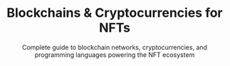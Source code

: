---
title: "Blockchains & Cryptocurrencies for NFTs"
subtitle: "Complete guide to blockchain networks, cryptocurrencies, and programming languages powering the NFT ecosystem"
hero:
  title: "NFT Blockchain Ecosystem"
  subtitle: "Understanding the technology stack behind Non-Fungible Tokens"
  icon: "heroicons:link"
  gradient: "from-indigo-50 to-blue-50"
  iconGradient: "from-indigo-500 to-blue-600"
evolution:
  title: "Evolution of NFT-Supporting Blockchains"
  subtitle: "From Bitcoin's early experiments to modern multi-chain ecosystems"
  timeline:
    - year: "2012-2014"
      title: "Bitcoin Era - Colored Coins"
      description: "The first attempt at creating unique digital assets on Bitcoin using 'colored coins' protocol"
      blockchains: ["Bitcoin"]
      limitations:
        - "Limited smart contract functionality"
        - "High transaction costs for complex operations"
        - "Scalability issues for frequent trading"
        - "No native metadata support"
      innovations:
        - "Proof of concept for digital asset uniqueness"
        - "Immutable ownership records"
        - "Decentralized transfer mechanisms"
      color: "orange"
    - year: "2015-2017"
      title: "Ethereum Revolution - Smart Contracts"
      description: "Ethereum introduced programmable smart contracts, enabling the first true NFT standards"
      blockchains: ["Ethereum"]
      innovations:
        - "ERC-721 standard for unique tokens (2017)"
        - "Smart contract programmability"
        - "Metadata and URI support"
        - "Marketplace integration capabilities"
      limitations:
        - "High gas fees during network congestion"
        - "Slow transaction speeds (15 TPS)"
        - "Energy-intensive Proof of Work"
      color: "blue"
    - year: "2018-2020"
      title: "Multi-Standard Era - Enhanced Functionality"
      description: "Introduction of ERC-1155 and improved NFT standards with batch operations and gaming focus"
      blockchains: ["Ethereum", "EOS", "TRON"]
      innovations:
        - "ERC-1155 multi-token standard"
        - "Batch minting and transfers"
        - "Gaming-optimized NFT mechanics"
        - "Royalty standards development"
      limitations:
        - "Still limited by Ethereum's scalability"
        - "High costs for gaming applications"
        - "Limited cross-chain interoperability"
      color: "purple"
    - year: "2020-2021"
      title: "Layer 2 Solutions - Scaling Revolution"
      description: "Layer 2 networks emerged to solve Ethereum's scalability issues while maintaining security"
      blockchains: ["Polygon", "Arbitrum", "Optimism", "Immutable X"]
      innovations:
        - "Near-zero gas fees for NFT transactions"
        - "Instant transaction finality"
        - "Ethereum security inheritance"
        - "Gaming and metaverse optimization"
      limitations:
        - "Additional complexity for users"
        - "Bridge security risks"
        - "Fragmented liquidity"
      color: "green"
    - year: "2021-2022"
      title: "Alternative Chains - Diverse Ecosystems"
      description: "High-performance blockchains offered alternatives with unique features and lower costs"
      blockchains: ["Solana", "Binance Smart Chain", "Avalanche", "Flow"]
      innovations:
        - "High throughput (50,000+ TPS on Solana)"
        - "Sub-cent transaction costs"
        - "Specialized NFT features"
        - "Mainstream adoption partnerships"
      limitations:
        - "Network stability issues"
        - "Centralization concerns"
        - "Smaller ecosystems"
      color: "teal"
    - year: "2022-Present"
      title: "Multi-Chain Future - Interoperability"
      description: "Focus on cross-chain bridges, interoperability, and specialized NFT chains"
      blockchains: ["Ethereum 2.0", "Cosmos", "Polkadot", "Near", "Aptos"]
      innovations:
        - "Cross-chain NFT bridges"
        - "Interoperable standards"
        - "Sustainable consensus mechanisms"
        - "AI and dynamic NFT integration"
      color: "indigo"
blockchains:
  title: "Major NFT Blockchains"
  subtitle: "Comprehensive analysis of blockchain networks supporting NFTs"
  networks:
    - name: "Ethereum"
      symbol: "ETH"
      launched: "2015"
      consensus: "Proof of Stake (Post-Merge 2022)"
      tps: "15 TPS (Base Layer)"
      avgFee: "$5-50 (varies by congestion)"
      programmingLanguages: ["Solidity", "Vyper"]
      description: "The foundational blockchain for NFTs, hosting the largest ecosystem of marketplaces, collections, and infrastructure."
      technicalDetails:
        virtualMachine: "Ethereum Virtual Machine (EVM)"
        blockTime: "12 seconds"
        finality: "2 epochs (~12.8 minutes)"
        maxSupply: "No fixed cap (deflationary post-EIP-1559)"
        staking: "32 ETH minimum for validators"
      nftStandards:
        - standard: "ERC-721"
          description: "Non-Fungible Token Standard for unique assets"
          useCase: "Art, collectibles, domain names"
        - standard: "ERC-1155"
          description: "Multi-Token Standard for batch operations"
          useCase: "Gaming items, semi-fungible tokens"
        - standard: "ERC-998"
          description: "Composable NFTs that can own other tokens"
          useCase: "Complex gaming assets, bundled NFTs"
      advantages:
        - "Largest NFT ecosystem and marketplace support"
        - "Most mature smart contract platform"
        - "Highest liquidity and trading volume"
        - "Extensive developer tools and documentation"
        - "Strong security and decentralization"
        - "Institutional adoption and recognition"
      disadvantages:
        - "High gas fees during network congestion"
        - "Limited throughput (15 TPS base layer)"
        - "Complex user experience for beginners"
        - "Environmental concerns (pre-merge)"
      majorMarketplaces: ["OpenSea", "LooksRare", "Blur", "Foundation", "SuperRare"]
      developmentTools: ["Hardhat", "Truffle", "Remix", "OpenZeppelin", "Foundry"]
      color: "blue"
      gradient: "from-blue-50 to-indigo-50"
    - name: "Solana"
      symbol: "SOL"
      launched: "2020"
      consensus: "Proof of History + Proof of Stake"
      tps: "65,000 TPS (theoretical)"
      avgFee: "$0.00025"
      programmingLanguages: ["Rust", "C", "C++"]
      description: "High-performance blockchain optimized for speed and low costs, popular for gaming NFTs and high-frequency trading."
      technicalDetails:
        virtualMachine: "Solana Virtual Machine (SVM)"
        blockTime: "400ms"
        finality: "~13 seconds"
        maxSupply: "Inflationary (decreasing to 1.5% annually)"
        staking: "No minimum for delegation"
      nftStandards:
        - standard: "Metaplex Token Standard"
          description: "Solana's native NFT standard with rich metadata"
          useCase: "All NFT types on Solana"
        - standard: "SPL Token"
          description: "Solana Program Library token standard"
          useCase: "Fungible and non-fungible tokens"
      advantages:
        - "Extremely low transaction costs ($0.00025)"
        - "High throughput and fast finality"
        - "Growing gaming and DeFi ecosystem"
        - "Mobile-first wallet solutions"
        - "Strong developer incentives"
        - "Energy efficient consensus"
      disadvantages:
        - "Network stability issues and outages"
        - "Smaller ecosystem compared to Ethereum"
        - "Higher technical complexity"
        - "Centralization concerns with validators"
        - "Limited institutional adoption"
      majorMarketplaces: ["Magic Eden", "Solanart", "OpenSea", "Tensor"]
      developmentTools: ["Anchor", "Solana CLI", "Metaplex", "Phantom SDK"]
      color: "green"
      gradient: "from-green-50 to-emerald-50"
    - name: "Polygon"
      symbol: "MATIC"
      launched: "2020"
      consensus: "Proof of Stake (Ethereum Sidechain)"
      tps: "7,000 TPS"
      avgFee: "$0.01-0.10"
      programmingLanguages: ["Solidity", "Vyper"]
      description: "Ethereum Layer 2 scaling solution providing fast, cheap transactions while maintaining Ethereum compatibility."
      technicalDetails:
        virtualMachine: "Ethereum Virtual Machine (EVM)"
        blockTime: "2 seconds"
        finality: "Instant (with periodic Ethereum checkpoints)"
        maxSupply: "10 billion MATIC"
        staking: "Delegated Proof of Stake"
      nftStandards:
        - standard: "ERC-721 (Polygon)"
          description: "Ethereum-compatible NFT standard on Polygon"
          useCase: "All Ethereum NFT use cases with lower costs"
        - standard: "ERC-1155 (Polygon)"
          description: "Multi-token standard on Polygon"
          useCase: "Gaming, batch operations"
      advantages:
        - "Ethereum compatibility and security"
        - "Very low transaction costs"
        - "Fast transaction speeds"
        - "Large ecosystem of dApps"
        - "Easy migration from Ethereum"
        - "Strong institutional partnerships"
      disadvantages:
        - "Dependent on Ethereum for security"
        - "Bridge complexity and risks"
        - "Less decentralized than Ethereum"
        - "Potential for MEV extraction"
      majorMarketplaces: ["OpenSea", "Rarible", "Decentraland", "The Sandbox"]
      developmentTools: ["Hardhat", "Truffle", "Polygon SDK", "Matic.js"]
      color: "purple"
      gradient: "from-purple-50 to-pink-50"
    - name: "Binance Smart Chain"
      symbol: "BNB"
      launched: "2020"
      consensus: "Proof of Staked Authority"
      tps: "100 TPS"
      avgFee: "$0.20-1.00"
      programmingLanguages: ["Solidity", "Vyper"]
      description: "Binance's blockchain offering fast transactions and low fees with Ethereum compatibility."
      technicalDetails:
        virtualMachine: "Ethereum Virtual Machine (EVM)"
        blockTime: "3 seconds"
        finality: "Instant"
        maxSupply: "No fixed cap (deflationary burns)"
        staking: "21 validators (PoSA)"
      advantages:
        - "Low transaction costs"
        - "Fast transaction speeds"
        - "Ethereum compatibility"
        - "Strong exchange integration"
        - "Large user base"
      disadvantages:
        - "Highly centralized (21 validators)"
        - "Regulatory concerns"
        - "Less developer adoption"
        - "Limited institutional support"
      majorMarketplaces: ["PancakeSwap NFT", "BakerySwap", "Treasureland"]
      color: "yellow"
      gradient: "from-yellow-50 to-orange-50"
    - name: "Flow"
      symbol: "FLOW"
      launched: "2020"
      consensus: "Proof of Stake"
      tps: "1,000 TPS"
      avgFee: "$0.001-0.01"
      programmingLanguages: ["Cadence"]
      description: "Blockchain designed specifically for NFTs and digital collectibles, powering NBA Top Shot."
      technicalDetails:
        virtualMachine: "Flow Virtual Machine"
        blockTime: "1-2 seconds"
        finality: "Instant"
        maxSupply: "1.25 billion FLOW"
        staking: "Multi-role architecture"
      advantages:
        - "Built specifically for NFTs"
        - "Mainstream partnerships (NBA, NFL)"
        - "User-friendly experience"
        - "Resource-oriented programming"
        - "Upgradeable smart contracts"
      disadvantages:
        - "Smaller ecosystem"
        - "Limited DeFi integration"
        - "Centralized development"
        - "Less composability"
      majorMarketplaces: ["NBA Top Shot", "NFL All Day", "Gaia"]
      color: "cyan"
      gradient: "from-cyan-50 to-blue-50"
    - name: "Avalanche"
      symbol: "AVAX"
      launched: "2020"
      consensus: "Avalanche Consensus"
      tps: "4,500 TPS"
      avgFee: "$0.50-2.00"
      programmingLanguages: ["Solidity", "Vyper"]
      description: "High-performance blockchain with subnet architecture and Ethereum compatibility."
      technicalDetails:
        virtualMachine: "Ethereum Virtual Machine (EVM)"
        blockTime: "1-2 seconds"
        finality: "1-2 seconds"
        maxSupply: "720 million AVAX"
        staking: "2,000 AVAX minimum"
      advantages:
        - "Fast finality and high throughput"
        - "Subnet customization"
        - "Ethereum compatibility"
        - "Strong DeFi ecosystem"
        - "Eco-friendly consensus"
      disadvantages:
        - "Higher fees than some alternatives"
        - "Complex subnet architecture"
        - "Smaller NFT ecosystem"
        - "Limited mainstream adoption"
      majorMarketplaces: ["Kalao", "Campfire", "OpenSea"]
      color: "red"
      gradient: "from-red-50 to-pink-50"
cryptocurrencies:
  title: "Cryptocurrencies in the NFT Ecosystem"
  subtitle: "Understanding the role of different cryptocurrencies in NFT transactions"
  currencies:
    - name: "Ethereum (ETH)"
      role: "Primary NFT Currency"
      description: "The dominant cryptocurrency for NFT transactions, used for minting, trading, and gas fees on Ethereum and Layer 2 networks."
      useCases:
        - "NFT purchase and sales"
        - "Gas fees for transactions"
        - "Smart contract deployment"
        - "Staking for network security"
      advantages:
        - "Widest acceptance across NFT platforms"
        - "Highest liquidity and trading pairs"
        - "Store of value properties"
        - "DeFi integration opportunities"
      color: "blue"
    - name: "Solana (SOL)"
      role: "High-Performance Alternative"
      description: "Native currency of Solana blockchain, enabling ultra-low-cost NFT transactions and high-frequency trading."
      useCases:
        - "Low-cost NFT minting and trading"
        - "Gaming and metaverse transactions"
        - "DeFi yield farming with NFTs"
        - "Network validation staking"
      advantages:
        - "Extremely low transaction costs"
        - "Fast transaction processing"
        - "Growing gaming ecosystem"
        - "Mobile-optimized wallets"
      color: "green"
    - name: "Polygon (MATIC)"
      role: "Scaling Solution Token"
      description: "Used for transaction fees on Polygon network and governance, enabling affordable Ethereum-compatible NFT operations."
      useCases:
        - "Gas fees on Polygon network"
        - "Staking for network security"
        - "Governance participation"
        - "Bridge operations"
      advantages:
        - "Ethereum compatibility"
        - "Very low transaction costs"
        - "Strong institutional adoption"
        - "Extensive dApp ecosystem"
      color: "purple"
    - name: "Binance Coin (BNB)"
      role: "Exchange-Integrated Currency"
      description: "Native token of Binance Smart Chain, offering low-cost transactions with strong exchange integration."
      useCases:
        - "BSC transaction fees"
        - "Trading fee discounts on Binance"
        - "Launchpad participation"
        - "DeFi and NFT applications"
      advantages:
        - "Strong exchange integration"
        - "Low transaction costs"
        - "Large user base"
        - "Regular token burns"
      color: "yellow"
programmingLanguages:
  title: "Programming Languages for NFT Development"
  subtitle: "Technical overview of languages used in NFT smart contract and application development"
  languages:
    - name: "Solidity"
      blockchain: "Ethereum, Polygon, BSC, Avalanche"
      type: "Smart Contract Language"
      difficulty: "Intermediate"
      description: "The most popular smart contract programming language, designed specifically for Ethereum Virtual Machine."
      features:
        - "Object-oriented programming"
        - "Static typing with type safety"
        - "Inheritance and libraries"
        - "Event logging and error handling"
        - "Gas optimization features"
      advantages:
        - "Largest developer community"
        - "Extensive documentation and tutorials"
        - "Rich ecosystem of tools and frameworks"
        - "Battle-tested in production"
        - "Wide platform compatibility"
      disadvantages:
        - "Learning curve for new developers"
        - "Gas optimization complexity"
        - "Security vulnerabilities if not careful"
        - "Limited to EVM-compatible chains"
      codeExample: |
        // SPDX-License-Identifier: MIT
        pragma solidity ^0.8.19;
        
        import "@openzeppelin/contracts/token/ERC721/ERC721.sol";
        import "@openzeppelin/contracts/access/Ownable.sol";
        
        contract MyNFT extends ERC721, Ownable {
            uint256 private _tokenIdCounter;
            uint256 public constant MAX_SUPPLY = 10000;
            uint256 public constant MINT_PRICE = 0.01 ether;
            
            constructor() ERC721("MyNFT", "MNFT") {}
            
            function mint(address to) public payable {
                require(msg.value >= MINT_PRICE, "Insufficient payment");
                require(_tokenIdCounter < MAX_SUPPLY, "Max supply reached");
                
                uint256 tokenId = _tokenIdCounter++;
                _safeMint(to, tokenId);
            }
            
            function withdraw() public onlyOwner {
                payable(owner()).transfer(address(this).balance);
            }
        }
      color: "blue"
    - name: "Rust"
      blockchain: "Solana, Near, Polkadot"
      type: "Systems Programming Language"
      difficulty: "Advanced"
      description: "High-performance systems language used for Solana smart contracts and blockchain infrastructure."
      features:
        - "Memory safety without garbage collection"
        - "Zero-cost abstractions"
        - "Fearless concurrency"
        - "Pattern matching and type inference"
        - "Cargo package manager"
      advantages:
        - "Excellent performance and efficiency"
        - "Strong type system prevents bugs"
        - "Growing blockchain adoption"
        - "Active developer community"
        - "Cross-platform compatibility"
      disadvantages:
        - "Steep learning curve"
        - "Longer development time initially"
        - "Smaller NFT-specific ecosystem"
        - "Complex borrow checker"
      codeExample: |
        use anchor_lang::prelude::*;
        use anchor_spl::token::{self, Token, TokenAccount, Mint};
        
        declare_id!("YourProgramIdHere");
        
        #[program]
        pub mod nft_program {
            use super::*;
            
            pub fn mint_nft(
                ctx: Context<MintNFT>,
                metadata_uri: String,
            ) -> Result<()> {
                let nft_account = &mut ctx.accounts.nft_account;
                nft_account.owner = ctx.accounts.user.key();
                nft_account.metadata_uri = metadata_uri;
                nft_account.mint = ctx.accounts.mint.key();
                
                token::mint_to(
                    CpiContext::new(
                        ctx.accounts.token_program.to_account_info(),
                        token::MintTo {
                            mint: ctx.accounts.mint.to_account_info(),
                            to: ctx.accounts.token_account.to_account_info(),
                            authority: ctx.accounts.mint_authority.to_account_info(),
                        },
                    ),
                    1,
                )?;
                
                Ok(())
            }
        }
      color: "orange"
    - name: "Cadence"
      blockchain: "Flow"
      type: "Resource-Oriented Language"
      difficulty: "Intermediate"
      description: "Flow's native smart contract language designed specifically for digital assets and NFTs."
      features:
        - "Resource-oriented programming model"
        - "Built-in security features"
        - "Capability-based security"
        - "Upgradeable contracts"
        - "Human-readable syntax"
      advantages:
        - "Designed specifically for NFTs"
        - "Strong security guarantees"
        - "Intuitive resource model"
        - "Mainstream adoption (NBA Top Shot)"
        - "Developer-friendly syntax"
      disadvantages:
        - "Limited to Flow blockchain"
        - "Smaller developer community"
        - "Fewer learning resources"
        - "Less ecosystem tooling"
      codeExample: |
        pub contract MyNFT: NonFungibleToken {
            pub var totalSupply: UInt64
            
            pub event ContractInitialized()
            pub event Withdraw(id: UInt64, from: Address?)
            pub event Deposit(id: UInt64, to: Address?)
            
            pub resource NFT: NonFungibleToken.INFT {
                pub let id: UInt64
                pub let metadata: {String: AnyStruct}
                
                init(id: UInt64, metadata: {String: AnyStruct}) {
                    self.id = id
                    self.metadata = metadata
                }
            }
            
            pub fun mintNFT(recipient: &{NonFungibleToken.CollectionPublic}, metadata: {String: AnyStruct}) {
                let token <- create NFT(id: self.totalSupply, metadata: metadata)
                self.totalSupply = self.totalSupply + 1
                recipient.deposit(token: <-token)
            }
        }
      color: "cyan"
    - name: "JavaScript/TypeScript"
      blockchain: "Frontend & Backend Development"
      type: "Application Development"
      difficulty: "Beginner to Intermediate"
      description: "Primary languages for building NFT marketplaces, wallets, and user interfaces."
      features:
        - "Dynamic typing (JS) or static typing (TS)"
        - "Extensive library ecosystem"
        - "Cross-platform development"
        - "Real-time applications"
        - "Web3 integration libraries"
      advantages:
        - "Large developer community"
        - "Rapid development and prototyping"
        - "Extensive Web3 libraries"
        - "Full-stack development capability"
        - "Easy blockchain integration"
      disadvantages:
        - "Runtime errors in JavaScript"
        - "Performance limitations"
        - "Security considerations"
        - "Dependency management complexity"
      libraries:
        - "ethers.js - Ethereum interaction"
        - "web3.js - Web3 functionality"
        - "@solana/web3.js - Solana integration"
        - "wagmi - React hooks for Ethereum"
        - "@metaplex/js - Solana NFT tools"
      color: "yellow"
    - name: "Python"
      blockchain: "Backend & Analytics"
      type: "Backend Development & Data Analysis"
      difficulty: "Beginner to Intermediate"
      description: "Used for NFT analytics, backend services, and blockchain data processing."
      features:
        - "Simple and readable syntax"
        - "Extensive data science libraries"
        - "Web framework support"
        - "Blockchain interaction libraries"
        - "Machine learning integration"
      advantages:
        - "Easy to learn and use"
        - "Rich ecosystem for data analysis"
        - "Strong Web3 libraries"
        - "Excellent for prototyping"
        - "Great for NFT analytics"
      disadvantages:
        - "Slower execution speed"
        - "Not suitable for smart contracts"
        - "Limited mobile development"
        - "GIL limitations for concurrency"
      libraries:
        - "web3.py - Ethereum interaction"
        - "solana-py - Solana integration"
        - "requests - HTTP API calls"
        - "pandas - Data analysis"
        - "matplotlib - Data visualization"
      color: "green"
technicalComparison:
  title: "Technical Comparison Matrix"
  subtitle: "Side-by-side comparison of blockchain capabilities for NFT development"
  metrics:
    - name: "Transaction Speed"
      ethereum: "15 TPS"
      solana: "65,000 TPS"
      polygon: "7,000 TPS"
      bsc: "100 TPS"
      flow: "1,000 TPS"
      avalanche: "4,500 TPS"
    - name: "Average Fees"
      ethereum: "$5-50"
      solana: "$0.00025"
      polygon: "$0.01-0.10"
      bsc: "$0.20-1.00"
      flow: "$0.001-0.01"
      avalanche: "$0.50-2.00"
    - name: "Block Time"
      ethereum: "12 seconds"
      solana: "400ms"
      polygon: "2 seconds"
      bsc: "3 seconds"
      flow: "1-2 seconds"
      avalanche: "1-2 seconds"
    - name: "Finality"
      ethereum: "12.8 minutes"
      solana: "13 seconds"
      polygon: "Instant*"
      bsc: "Instant"
      flow: "Instant"
      avalanche: "1-2 seconds"
    - name: "Programming Language"
      ethereum: "Solidity"
      solana: "Rust"
      polygon: "Solidity"
      bsc: "Solidity"
      flow: "Cadence"
      avalanche: "Solidity"
    - name: "NFT Ecosystem Size"
      ethereum: "Largest"
      solana: "Large"
      polygon: "Medium"
      bsc: "Small"
      flow: "Niche"
      avalanche: "Small"
futureOutlook:
  title: "Future of NFT Blockchains"
  subtitle: "Emerging trends and technologies shaping the next generation of NFT infrastructure"
  trends:
    - title: "Cross-Chain Interoperability"
      description: "Seamless NFT transfers between different blockchains using bridges and universal standards"
      technologies: ["Cosmos IBC", "Polkadot Parachains", "LayerZero", "Axelar Network"]
      impact: "Users can move NFTs freely between ecosystems, increasing liquidity and utility"
      color: "blue"
    - title: "Layer 2 Scaling Solutions"
      description: "Advanced scaling solutions providing near-instant, ultra-low-cost NFT transactions"
      technologies: ["Optimistic Rollups", "ZK-Rollups", "State Channels", "Plasma"]
      impact: "Mass adoption through affordable transactions and improved user experience"
      color: "green"
    - title: "Sustainable Consensus Mechanisms"
      description: "Energy-efficient blockchain networks reducing environmental impact of NFTs"
      technologies: ["Proof of Stake", "Proof of History", "Delegated PoS", "Carbon Neutral Mining"]
      impact: "Addressing environmental concerns and enabling ESG-compliant NFT adoption"
      color: "emerald"
    - title: "AI and Dynamic NFTs"
      description: "Integration of artificial intelligence to create evolving, interactive NFTs"
      technologies: ["Chainlink Oracles", "AI-Generated Content", "Machine Learning", "IoT Integration"]
      impact: "NFTs that change based on real-world data, user behavior, or AI algorithms"
      color: "purple"
    - title: "Regulatory Compliance"
      description: "Blockchain features designed to meet evolving regulatory requirements"
      technologies: ["KYC/AML Integration", "Regulatory Reporting", "Compliance Tokens", "Privacy Coins"]
      impact: "Institutional adoption and mainstream acceptance of NFTs"
      color: "orange"
---